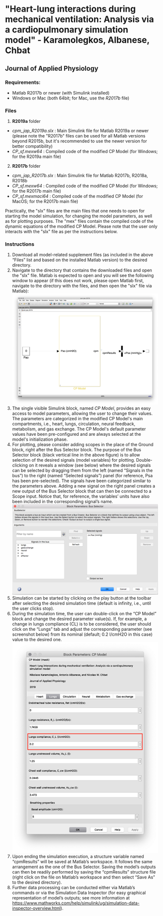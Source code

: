 # "Heart-lung interactions during mechanical ventilation: Analysis via a cardiopulmonary simulation model" - Karamolegkos, Albanese, Chbat
## Journal of Applied Physiology

### Requirements:
  * Matlab R2017b or newer (with Simulink installed)
  * Windows or Mac (both 64bit; for Mac, use the *R2017b* file)

### Files
1. **R2019a** folder 
  * *cpm_jap_R2019a.slx* : Main Simulink file for Matlab R2019a or newer (please note the "R2017b" files can be used for all Matlab versions beyond R2015b, but it's recommended to use the newer version for better compatibility)
  * *CP_sf.mexw64* : Compiled code of the modified CP Model (for Windows; for the R2019a main file)
2. **R2017b** folder
  * *cpm_jap_R2017b.slx* : Main Simulink file for Matlab R2017b, R2018a, R2018b
  * *CP_sf.mexw64* : Compiled code of the modified CP Model (for Windows; for the R2017b main file)
  * *CP_sf.mexmaci64* : Compiled code of the modified CP Model (for MacOS; for the R2017b main file)

Practically, the "slx" files are the main files that one needs to open for starting the model simulation, for changing the model parameters, as well as for plotting purposes. The "mex" files contain the compiled code of the dynamic equations of the modified CP Model. Please note that the user only interacts with the "slx" file as per the instructions below.

### Instructions
1. Download all model-related supplement files (as included in the above “Files” list and based on the installed Matlab version) to the desired directory.
2. Navigate to the directory that contains the downloaded files and open the "slx" file. Matlab is expected to open and you will see the following window to appear (if this does not work, please open Matlab first, navigate to the directory with the files, and then open the "slx" file via Matlab):
![alt text](https://github.com/bewoow/cpmodel-jap/blob/master/images/slx_main_file.png)
3. The single visible Simulink block, named *CP Model*, provides an easy access to model parameters, allowing the user to change their values. The parameters are categorized in the modified CP Model's main compartments, i.e., heart, lungs, circulation, neural feedback, metabolism, and gas exchange. The CP Model's default parameter values have been pre-configured and are always selected at the model's initialization phase.
4. For plotting, please consider adding scopes in the place of the Ground block, right after the Bus Selector block. The purpose of the Bus Selector block (black vertical line in the above figure) is to allow selection of the desired signals (model variables) for plotting. Double-clicking on it reveals a window (see below) where the desired signals can be selected by dragging them from the left (named “Signals in the bus”) to the right (named “Selected signals”) panel (for reference, Psa has been pre-selected). The signals have been categorized similar to the parameters above. Adding a new signal on the right panel creates a new output of the Bus Selector block that can then be connected to a Scope input. Notice that, for reference, the variables’ units have also been included in the corresponding signal’s name.
![alt text](https://github.com/bewoow/cpmodel-jap/blob/master/images/bus_selector.png)
5. Simulation can be started by clicking on the play button at the toolbar after selecting the desired simulation time (default is infinity, i.e., until the user clicks stop).
6. During the simulation time, the user can double-click on the “CP Model” block and change the desired parameter value(s). If, for example, a change in lungs compliance (CL) is to be considered, the user should click on the “Lungs” tab and adjust the corresponding parameter (see screenshot below) from its nominal (default; 0.2 l/cmH2O in this case) value to the desired one.
![alt text](https://github.com/bewoow/cpmodel-jap/blob/master/images/lungs_parameters.png)
7. Upon ending the simulation execution, a structure variable named “cpmResults” will be saved at Matlab’s workspace. It follows the same arrangement as the one of the Bus Selector. Saving the model’s outputs can then be readily performed by saving the “cpmResults” structure file (right click on the file on Matlab’s workspace and then select “Save As” to the desired directory).
8. Further data processing can be conducted either via Matlab’s commands or via the Simulation Data Inspector (for easy graphical representation of model’s outputs; see more information at https://www.mathworks.com/help/simulink/ug/simulation-data-inspector-overview.html).
